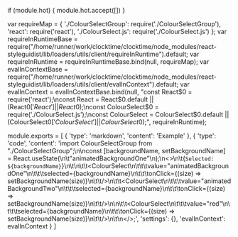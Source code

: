 
if (module.hot) {
	module.hot.accept([])
}

var requireMap = {
    './ColourSelectGroup': require('./ColourSelectGroup'),
    'react': require('react'),
    './ColourSelect.js': require('./ColourSelect.js')
};
var requireInRuntimeBase = require("/home/runner/work/clocktime/clocktime/node_modules/react-styleguidist/lib/loaders/utils/client/requireInRuntime").default;
var requireInRuntime = requireInRuntimeBase.bind(null, requireMap);
var evalInContextBase = require("/home/runner/work/clocktime/clocktime/node_modules/react-styleguidist/lib/loaders/utils/client/evalInContext").default;
var evalInContext = evalInContextBase.bind(null, "const React$0 = require('react');\nconst React = React$0.default || (React$0['React'] || React$0);\nconst ColourSelect$0 = require('./ColourSelect.js');\nconst ColourSelect = ColourSelect$0.default || (ColourSelect$0['ColourSelect'] || ColourSelect$0);", requireInRuntime);

module.exports = [
    {
        'type': 'markdown',
        'content': 'Example'
    },
    {
        'type': 'code',
        'content': 'import ColourSelectGroup from "./ColourSelectGroup";\n\nconst [backgroundName, setBackgroundName] = React.useState(\n\t"animatedBackgroundOne"\n);\n<>\n\t{`Selected: ${backgroundName}`}\n\t<ColourSelectGroup>\n\t\t<ColourSelect\n\t\t\tvalue="animatedBackgroundOne"\n\t\t\tselected={backgroundName}\n\t\t\tonClick={(size) => setBackgroundName(size)}\n\t\t/>\n\t\t<ColourSelect\n\t\t\tvalue="animatedBackgroundTwo"\n\t\t\tselected={backgroundName}\n\t\t\tonClick={(size) => setBackgroundName(size)}\n\t\t/>\n\n\t\t<ColourSelect\n\t\t\tvalue="red"\n\t\t\tselected={backgroundName}\n\t\t\tonClick={(size) => setBackgroundName(size)}\n\t\t/>\n\t</ColourSelectGroup>\n</>;',
        'settings': {},
        'evalInContext': evalInContext
    }
]
	
